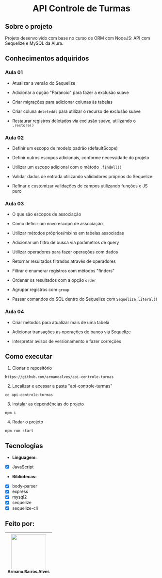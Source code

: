 # 
 # <p align="center" > API Controle de Turmas </p> 

## Sobre o projeto

Projeto desenvolvido com base no curso de ORM com NodeJS: API com Sequelize e MySQL da Alura.

## Conhecimentos adquiridos

### Aula 01

- Atualizar a versão do Sequelize

- Adicionar a opção "Paranoid" para fazer a exclusão suave

- Criar migrações para adicionar colunas às tabelas

- Criar coluna `deletedAt` para utilizar o recurso de exclusão suave

- Restaurar registros deletados via exclusão suave, utilizando o `.restore()`

### Aula 02

- Definir um escopo de modelo padrão (defaultScope)

- Definir outros escopos adicionais, conforme necessidade do projeto

- Utilizar um escopo adicional com o método `.findAll()`

- Validar dados de entrada utilizando validadores próprios do Sequelize

- Refinar e customizar validações de campos utilizando funções e JS puro

### Aula 03

- O que são escopos de associação

- Como definir um novo escopo de associação

- Utilizar métodos próprios/mixins em tabelas associadas

- Adicionar um filtro de busca via parâmetros de query

- Utilizar operadores para fazer operações com dados

- Retornar resultados filtrados através de operadores

- Filtrar e enumerar registros com métodos "finders"

- Ordenar os resultados com a opção `order`

- Agrupar registros com `group`

- Passar comandos do SQL dentro do Sequelize com `Sequelize.literal()`

### Aula 04

- Criar métodos para atualizar mais de uma tabela

- Adicionar transações às operações de banco via Sequelize

- Interpretar avisos de versionamento e fazer correções

## Como executar

1. Clonar o repositório

  ```
  https://github.com/armanoalves/api-controle-turmas
  ```

2. Localizar e acessar a pasta "api-controle-turmas"

  ```
  cd api-controle-turmas
  ```
3. Instalar as dependências do projeto

  ```
  npm i
  ```
4. Rodar o projeto

  ```
  npm run start
  ```

## Tecnologias

  * **Linguagem:** 
  - [x] JavaScript
 
  * **Bibliotecas:**
  - [x] body-parser
  - [x] express
  - [x] mysql2
  - [x] sequelize
  - [x] sequelize-cli

## Feito por: 

| [<img src="https://avatars.githubusercontent.com/armanoalves" width=115><br><sub>Armano Barros Alves</sub>](https://github.com/armanoalves) |
| :---: |


